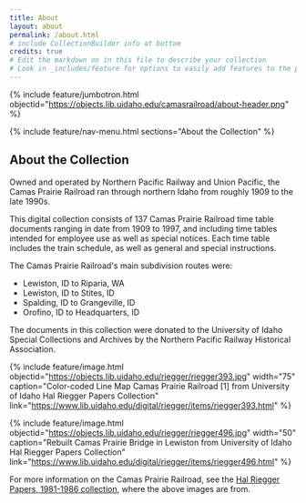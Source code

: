 ```yaml
---
title: About
layout: about
permalink: /about.html
# include CollectionBuilder info at bottom
credits: true
# Edit the markdown on in this file to describe your collection
# Look in _includes/feature for options to easily add features to the page
---
```


{% include feature/jumbotron.html objectid="https://objects.lib.uidaho.edu/camasrailroad/about-header.png" %} 

{% include feature/nav-menu.html sections="About the Collection" %}

## About the Collection

Owned and operated by Northern Pacific Railway and Union Pacific, the Camas Prairie Railroad ran through northern Idaho from roughly 1909 to the late 1990s. 

This digital collection consists of 137 Camas Prairie Railroad time table documents ranging in date from 1909 to 1997, and including time tables intended for employee use as well as special notices. Each time table includes the train schedule, as well as general and special instructions.

The Camas Prairie Railroad's main subdivision routes were:
- Lewiston, ID to Riparia, WA
- Lewiston, ID to Stites, ID
- Spalding, ID to Grangeville, ID
- Orofino, ID to Headquarters, ID

The documents in this collection were donated to the University of Idaho Special Collections and Archives by the Northern Pacific Railway Historical Association.

{% include feature/image.html objectid="https://objects.lib.uidaho.edu/riegger/riegger393.jpg" width="75" caption="Color-coded Line Map Camas Prairie Railroad [1] from University of Idaho Hal Riegger Papers Collection" link="https://www.lib.uidaho.edu/digital/riegger/items/riegger393.html" %} 

{% include feature/image.html objectid="https://objects.lib.uidaho.edu/riegger/riegger496.jpg" width="50" caption="Rebuilt Camas Prairie Bridge in Lewiston from University of Idaho Hal Riegger Papers Collection" link="https://www.lib.uidaho.edu/digital/riegger/items/riegger496.html" %} 

For more information on the Camas Prairie Railroad, see the [Hal Riegger Papers, 1981-1986 collection](https://www.lib.uidaho.edu/digital/riegger/browse.html#camas), where the above images are from.
